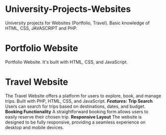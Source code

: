 # University-Projects-Websites
University projects for Websites (Portfolio, Travel). Basic knowledge of HTML, CSS, JAVASCRIPT and PHP.


# Portfolio Website
Portfolio Website. It's built with HTML, CSS, and JavaScript.

# Travel Website
The Travel Website offers a platform for users to explore, book, and manage trips. 
Built with PHP, HTML, CSS, and JavaScript. 
***Features:***
**Trip Search** Users can search for trips based on destinations, dates, and budget.
**Booking Functionality** A straightforward booking form allows users to easily reserve their chosen trip.
**Responsive Layout** The website is designed to be fully responsive, providing a seamless experience on desktop and mobile devices.

